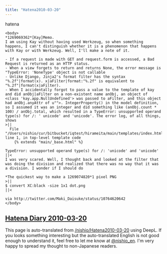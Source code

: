 ```yaml
---
title: "Hatena2010-03-20"
---
```


hatena

```
<body>
*1269069362*[Kay]Memo.
I am using Kay without having used Werkzeug, so when something happens, I can't distinguish whether it is a phenomenon that happens with Kay or with Werkzeug. Well, I'll make a note of it.

- If a request is made with GET and request.form is accessed, a Bad Request is returned as an HTTP status.
- When a view forgets to return and returns None, the error message is "TypeError: 'NoneType' object is not callable
- Unlike Django, Jinja2's format filter has the syntax "%.2f"|format(x). x|aFilter|format:"%.2f" is equivalent to "%.2f"|format(x|aFilter).
- When I accidentally forgot to pass a value to the template of kay and did anObj|aFilter on a non-existent name anObj, an object of <class 'kay.app.NullUndefined'> was passed to aFilter, and this object had anObj.anyAttr of u"">. IntegerProperty() in the model definition, so I assumed it was an integer and did something like (anObj.count * 100) / anObj.total, which resulted in a TypeError: unsupported operand type(s) for /: ' unicode' and 'unicode'. The error log, of all things, shows
>||
  File "/Users/nishio/cur/bitbucket/iqtest/hirameita/main/templates/index.html", line 1, in top-level template code
    {% extends "main/_base.html" %}

TypeError: unsupported operand type(s) for /: 'unicode' and 'unicode'
||<
I was very scared. Well, I thought back and looked at the filter that was doing the division and realized that there was no way that it was a division. I wonder if I should do

*The quickest way to make a 1269074820*1 pixel PNG
>||
$ convert XC:black -size 1x1 dot.png
||<

via http://twitter.com/Maki_Daisuke/status/10764620642
</body>
```


[Hatena Diary 2010-03-20](https://nishiohirokazu.hatenadiary.org/archive/2010/03/20)
---
This page is auto-translated from [/nishio/Hatena2010-03-20](https://scrapbox.io/nishio/Hatena2010-03-20) using DeepL. If you looks something interesting but the auto-translated English is not good enough to understand it, feel free to let me know at [@nishio_en](https://twitter.com/nishio_en). I'm very happy to spread my thought to non-Japanese readers.